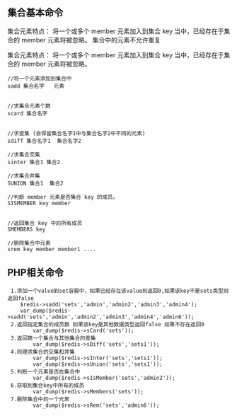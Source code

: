 ## 集合基本命令

集合元素特点： 
将一个或多个 member 元素加入到集合 key 当中，已经存在于集合的 member 元素将被忽略。
集合中的元素不允许重复


集合元素特点： 
将一个或多个 member 元素加入到集合 key 当中，已经存在于集合的 member 元素将被忽略。

	//将一个元素添加到集合中
  	sadd 集合名字   元素


	//求集合元素个数
	scard 集合名字


	//求查集 (会保留集合名字1中与集合名字2中不同的元素)
	sdiff 集合名字1  集合名字2

	//求集合交集
	sinter 集合1 集合2

	//求集合并集
	SUNION 集合1  集合2

	//判断 member 元素是否集合 key 的成员。
	SISMEMBER key member


	//返回集合 key 中的所有成员
	SMEMBERS key

	//删除集合中元素
	srem key member member1 ....

## PHP相关命令 ##
	 1.添加一个value到set容器中，如果已经存在该value则返回0,如果该key不是sets类型则返回false
		$redis->sadd('sets','admin','admin2','admin3','admin4');
		var_dump($redis->sadd('sets','admin','admin2','admin3','admin4','admin6'));
	 2.返回指定集合的成员数 如果该key是其他数据类型返回false 如果不存在返回0
	   		var_dump($redis->sCard('sets'));
	 3.返回第一个集合与其他集合的差集
	   		var_dump($redis->sDiff('sets','sets1'));
	 4.同理求集合的交集和并集
	   		var_dump($redis->sInter('sets','sets1'));
	   		var_dump($redis->sUnion('sets','sets1'));
	 5.判断一个元素是否在集合中
	   		var_dump($redis->sIsMember('sets','admin2'));
     6.获取到集合key中所有的成员
			var_dump($redis->sMembers('sets'));
     7.删除集合中的一个元素
			var_dump($redis->sRem('sets','admin6'));